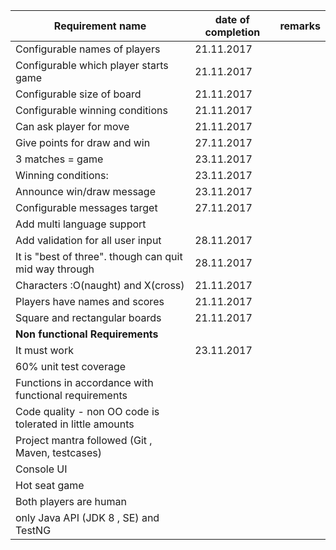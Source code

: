 Requirement name | date of completion   |    remarks
------------------|---------------------|-------------
Configurable names of players 	|	21.11.2017
Configurable which player starts game	|	21.11.2017
Configurable size of board			|	21.11.2017
Configurable winning conditions		|	21.11.2017
Can ask player for move		|	21.11.2017
Give points for draw and win	| 27.11.2017	
3 matches = game		| 23.11.2017
Winning conditions:		| 23.11.2017
Announce win/draw message	| 23.11.2017
Configurable messages target	| 27.11.2017
Add multi language support	|
Add validation for all user input| 28.11.2017
It is "best of three". though can quit mid way through| 28.11.2017
Characters :O(naught) and X(cross)| 21.11.2017
Players have names and scores| 21.11.2017
Square and rectangular boards| 21.11.2017
<b>Non functional Requirements</b>|
It must work | 23.11.2017
60% unit test coverage |
Functions in accordance with functional requirements|
Code quality - non OO code is tolerated in little amounts|
Project mantra followed (Git , Maven, testcases)|
Console UI|
Hot seat game|
Both players are human|
only Java API (JDK 8 , SE) and TestNG|


